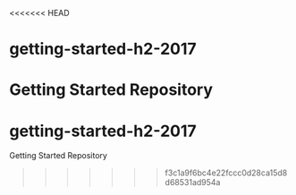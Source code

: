<<<<<<< HEAD
# getting-started-h2-2017
Getting Started Repository
=======
# getting-started-h2-2017
Getting Started Repository
>>>>>>> f3c1a9f6bc4e22fccc0d28ca15d8d68531ad954a
